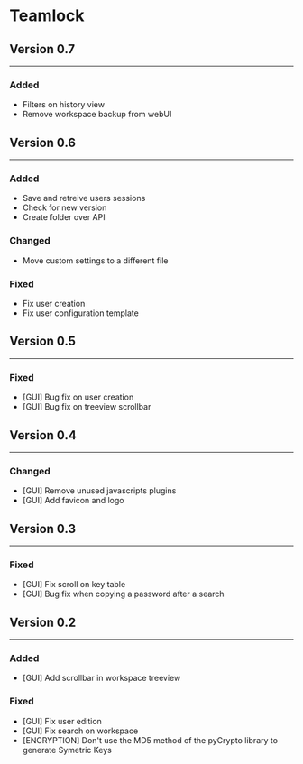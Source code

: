 # Teamlock

## Version 0.7
--------------------------
### Added
- Filters on history view
- Remove workspace backup from webUI

## Version 0.6
--------------------------
### Added
- Save and retreive users sessions
- Check for new version
- Create folder over API

### Changed
- Move custom settings to a different file

### Fixed
- Fix user creation
- Fix user configuration template

## Version 0.5
--------------------------
### Fixed
- [GUI] Bug fix on user creation
- [GUI] Bug fix on treeview scrollbar


## Version 0.4
--------------------------
### Changed
- [GUI] Remove unused javascripts plugins
- [GUI] Add favicon and logo


## Version 0.3
--------------------------
### Fixed
- [GUI] Fix scroll on key table
- [GUI] Bug fix when copying a password after a search


## Version 0.2
--------------------------
### Added
- [GUI] Add scrollbar in workspace treeview

### Fixed
- [GUI] Fix user edition 
- [GUI] Fix search on workspace
- [ENCRYPTION] Don't use the MD5 method of the pyCrypto library to generate Symetric Keys
